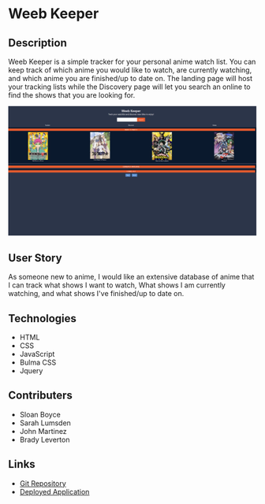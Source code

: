 # Weeb Keeper

## Description
Weeb Keeper is a simple tracker for your personal anime watch list.  You can keep track of which anime you would like to watch, are currently watching, and which anime you are finished/up to date on.  The landing page will host your tracking lists while the Discovery page will let you search an online to find the shows that you are looking for.

![Landing Page](dev/images/landing-page.png)

## User Story

As someone new to anime, I would like an extensive database of anime that I can track what shows I want to watch, What shows I am currently watching, and what shows I've finished/up to date on.


## Technologies

- HTML
- CSS
- JavaScript
- Bulma CSS
- Jquery

## Contributers

- Sloan Boyce
- Sarah Lumsden
- John Martinez
- Brady Leverton

## Links

- [Git Repository](https://github.com/FranSkitzo/weeb-keepers)
- [Deployed Application](https://franskitzo.github.io/weeb-keepers/)